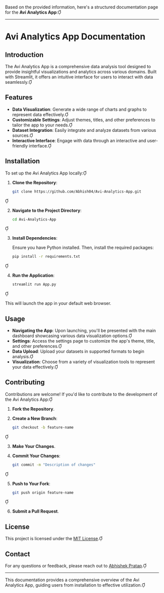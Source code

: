 Based on the provided information, here's a structured documentation page for the **Avi Analytics App**:

---

# Avi Analytics App Documentation

## Introduction

The Avi Analytics App is a comprehensive data analysis tool designed to provide insightful visualizations and analytics across various domains. Built with Streamlit, it offers an intuitive interface for users to interact with data seamlessly.

## Features

- **Data Visualization**: Generate a wide range of charts and graphs to represent data effectively.
- **Customizable Settings**: Adjust themes, titles, and other preferences to tailor the app to your needs.
- **Dataset Integration**: Easily integrate and analyze datasets from various sources.
- **Interactive Interface**: Engage with data through an interactive and user-friendly interface.

## Installation

To set up the Avi Analytics App locally:

1. **Clone the Repository**:

   ```bash
   git clone https://github.com/Abhish04/Avi-Analytics-App.git
   ```


2. **Navigate to the Project Directory**:

   ```bash
   cd Avi-Analytics-App
   ```


3. **Install Dependencies**:

   Ensure you have Python installed. Then, install the required packages:

   ```bash
   pip install -r requirements.txt
   ```


4. **Run the Application**:

   ```bash
   streamlit run App.py
   ```


   This will launch the app in your default web browser.

## Usage

- **Navigating the App**: Upon launching, you'll be presented with the main dashboard showcasing various data visualization options.
- **Settings**: Access the settings page to customize the app's theme, title, and other preferences.
- **Data Upload**: Upload your datasets in supported formats to begin analysis.
- **Visualization**: Choose from a variety of visualization tools to represent your data effectively.

## Contributing

Contributions are welcome! If you'd like to contribute to the development of the Avi Analytics App:

1. **Fork the Repository**.
2. **Create a New Branch**:

   ```bash
   git checkout -b feature-name
   ```


3. **Make Your Changes**.
4. **Commit Your Changes**:

   ```bash
   git commit -m "Description of changes"
   ```


5. **Push to Your Fork**:

   ```bash
   git push origin feature-name
   ```


6. **Submit a Pull Request**.

## License

This project is licensed under the [MIT License](LICENSE).

## Contact

For any questions or feedback, please reach out to [Abhishek Pratap](mailto:abhishekpratap2004@gmail.com).

---

This documentation provides a comprehensive overview of the Avi Analytics App, guiding users from installation to effective utilization. 
